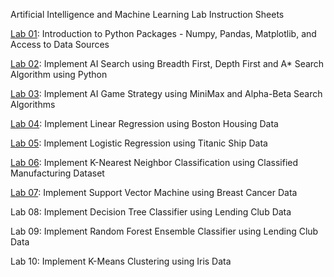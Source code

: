 Artificial Intelligence and Machine Learning Lab Instruction Sheets

[Lab 01](https://github.com/Aravindlakki/aravindL/blob/main/LAB%201.ipynb): Introduction to Python Packages - Numpy, Pandas, Matplotlib, and Access to Data Sources

[Lab 02](https://github.com/Aravindlakki/aravindL/blob/main/LAB_2.ipynb): Implement AI Search using Breadth First, Depth First and A* Search Algorithm using Python

[Lab 03](https://github.com/Aravindlakki/aravindL/blob/main/lab3.ipynb): Implement AI Game Strategy using MiniMax and Alpha-Beta Search Algorithms

[Lab 04](https://github.com/Aravindlakki/aravindL/blob/main/LAB4.ipynb): Implement Linear Regression using Boston Housing Data

[Lab 05](): Implement Logistic Regression using Titanic Ship Data

[Lab 06](): Implement K-Nearest Neighbor Classification using Classified Manufacturing Dataset

[Lab 07](): Implement Support Vector Machine using Breast Cancer Data

Lab 08: Implement Decision Tree Classifier using Lending Club Data

Lab 09: Implement Random Forest Ensemble Classifier using Lending Club Data

Lab 10: Implement K-Means Clustering using Iris Data
